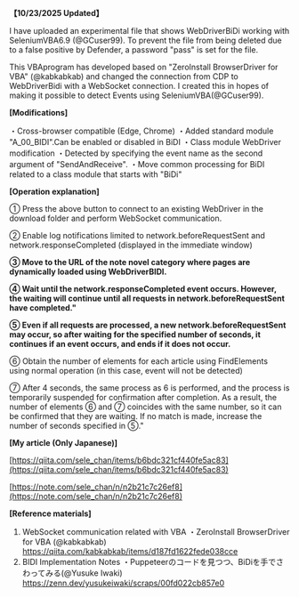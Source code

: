 **【10/23/2025 Updated】**

I have uploaded an experimental file that shows WebDriverBiDi working with SeleniumVBA6.9 (@GCuser99).
To prevent the file from being deleted due to a false positive by Defender, a password "pass" is set for the file.

This VBAprogram has developed based on "ZeroInstall BrowserDriver for VBA" (@kabkabkab) and changed the connection from CDP to WebDriverBidi with a WebSocket connection. I created this in hopes of making it possible to detect Events using SeleniumVBA(@GCuser99).

**[Modifications]**

・Cross-browser compatible (Edge, Chrome)
・Added standard module "A_00_BIDI".Can be enabled or disabled in BiDI
・Class module WebDriver modification
・Detected by specifying the event name as the second argument of "SendAndReceive".
・Move common processing for BiDI related to a class module that starts with "BiDi"

**[Operation explanation]**

① Press the above button to connect to an existing WebDriver in the download folder and perform WebSocket communication.

② Enable log notifications limited to network.beforeRequestSent and network.responseCompleted (displayed in the immediate window)

**③ Move to the URL of the note novel category where pages are dynamically loaded using WebDriverBIDI.**

**④ Wait until the network.responseCompleted event occurs.
However, the waiting will continue until all requests in network.beforeRequestSent have completed."**

**⑤ Even if all requests are processed, a new network.beforeRequestSent may occur, so after waiting for the specified number of seconds, it continues if an event occurs, and ends if it does not occur.**

⑥ Obtain the number of elements for each article using FindElements using normal operation (in this case, event will not be detected)

⑦ After 4 seconds, the same process as 6 is performed, and the process is temporarily suspended for confirmation after completion.
As a result, the number of elements ⑥ and ⑦ coincides with the same number, so it can be confirmed that they are waiting.
If no match is made, increase the number of seconds specified in ⑤."


**[My article (Only Japanese)]**

[https://qiita.com/sele_chan/items/b6bdc321cf440fe5ac83](https://qiita.com/sele_chan/items/b6bdc321cf440fe5ac83)

[https://note.com/sele_chan/n/n2b21c7c26ef8](https://note.com/sele_chan/n/n2b21c7c26ef8)

**[Reference materials]**
1. WebSocket communication related with VBA
・ZeroInstall BrowserDriver for VBA (@kabkabkab)
https://qiita.com/kabkabkab/items/d187fd1622fede038cce
2. BIDI Implementation Notes
・Puppeteerのコードを見つつ、BiDiを手でさわってみる(@Yusuke Iwaki)
https://zenn.dev/yusukeiwaki/scraps/00fd022cb857e0
